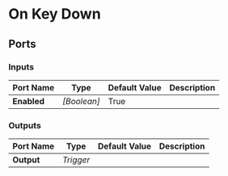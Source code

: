 # On Key Down

## Ports

### Inputs

Port Name|Type|Default Value|Description
---|---|---|---
**Enabled**|_[Boolean]_|True|
### Outputs

Port Name|Type|Default Value|Description
---|---|---|---
**Output**|_Trigger_||

